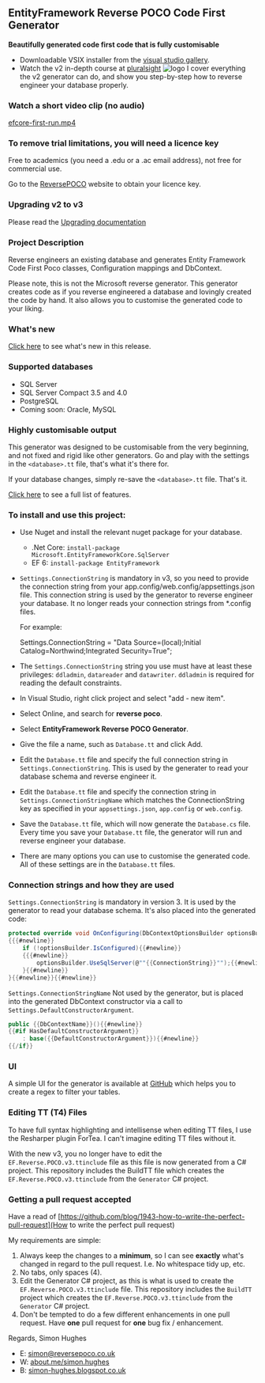 ## EntityFramework Reverse POCO Code First Generator

**Beautifully generated code first code that is fully customisable**
* Downloadable VSIX installer from the [visual studio gallery](https://marketplace.visualstudio.com/items?itemName=SimonHughes.EntityFrameworkReversePOCOGenerator).
* Watch the v2 in-depth course at [pluralsight](https://app.pluralsight.com/library/courses/code-first-entity-framework-legacy-databases/table-of-contents) ![logo](http://www.simonhughes.co.uk/pluralsight-logo-tiny.png) I cover everything the v2 generator can do, and show you step-by-step how to reverse engineer your database properly.

### Watch a short video clip (no audio)
[efcore-first-run.mp4](https://reversepocostorage.blob.core.windows.net/public-file-share/efcore-first-run.mp4)

### To remove trial limitations, you will need a licence key
Free to academics (you need a .edu or a .ac email address), not free for commercial use.

Go to the [ReversePOCO](https://www.reversepoco.co.uk) website to obtain your licence key.

### Upgrading v2 to v3
Please read the [Upgrading documentation](https://github.com/sjh37/EntityFramework-Reverse-POCO-Code-First-Generator/wiki/Upgrading-from-v2-to-v3)

### Project Description

Reverse engineers an existing database and generates Entity Framework Code
First Poco classes, Configuration mappings and DbContext.

Please note, this is not the Microsoft reverse generator.
This generator creates code as if you reverse engineered a database and lovingly created the code by hand. 
It also allows you to customise the generated code to your liking.

### What's new

[Click here](https://github.com/sjh37/EntityFramework-Reverse-POCO-Code-First-Generator/releases) to see what's new in this release.

### Supported databases

* SQL Server
* SQL Server Compact 3.5 and 4.0
* PostgreSQL
* Coming soon: Oracle, MySQL

### Highly customisable output

This generator was designed to be customisable from the very beginning,
and not fixed and rigid like other generators.
Go and play with the settings in the `<database>.tt` file, that's what it's there for.

If your database changes, simply re-save the `<database>.tt` file. That's it.

[Click here](https://github.com/sjh37/efreversepoco/wiki/Full-control-over-the-generated-code) to see a full list of features.

### To install and use this project:
* Use Nuget and install the relevant nuget package for your database.
  - .Net Core: `install-package Microsoft.EntityFrameworkCore.SqlServer`
  - EF 6: `install-package EntityFramework`
* `Settings.ConnectionString` is mandatory in v3, so you need to provide the connection string from your app.config/web.config/appsettings.json file. This connection string is used by the generator to reverse engineer your database. It no longer reads your connection strings from *.config files.

   For example:

   Settings.ConnectionString = "Data Source=(local);Initial Catalog=Northwind;Integrated Security=True";
* The `Settings.ConnectionString` string you use must have at least these privileges: `ddladmin`, `datareader` and `datawriter`. `ddladmin` is required for reading the default constraints.
* In Visual Studio, right click project and select "add - new item".
* Select Online, and search for **reverse poco**.
* Select **EntityFramework Reverse POCO Generator**.
* Give the file a name, such as `Database.tt` and click Add.
* Edit the `Database.tt` file and specify the full connection string in `Settings.ConnectionString`. This is used by the generater to read your database schema and reverse engineer it.
* Edit the `Database.tt` file and specify the connection string in `Settings.ConnectionStringName` which matches the ConnectionString key as specified in your `appsettings.json`, `app.config` or `web.config`.
* Save the `Database.tt` file, which will now generate the `Database.cs` file. Every time you save your `Database.tt` file, the generator will run and reverse engineer your database.
* There are many options you can use to customise the generated code. All of these settings are in the `Database.tt` files.

### Connection strings and how they are used
`Settings.ConnectionString` is mandatory in version 3. It is used by the generator to read your database schema. It's also placed into the generated code:

```c#
protected override void OnConfiguring(DbContextOptionsBuilder optionsBuilder){{#newline}}
{{{#newline}}
    if (!optionsBuilder.IsConfigured){{#newline}}
    {{{#newline}}
        optionsBuilder.UseSqlServer(@""{{ConnectionString}}"");{{#newline}}
    }{{#newline}}
}{{#newline}}{{#newline}}
```

`Settings.ConnectionStringName` Not used by the generator, but is placed into the generated DbContext constructor via a call to `Settings.DefaultConstructorArgument`.

```c#
public {{DbContextName}}(){{#newline}}
{{#if HasDefaultConstructorArgument}}
    : base({{DefaultConstructorArgument}}){{#newline}}
{{/if}}
```

### UI

A simple UI for the generator is available at
[GitHub](https://github.com/sjh37/EntityFramework-Reverse-POCO-Generator-UI) which helps you to create a regex to filter your tables.

### Editing TT (T4) Files
To have full syntax highlighting and intellisense when editing TT files, I use the Resharper plugin ForTea. I can't imagine editing TT files without it.

With the new v3, you no longer have to edit the `EF.Reverse.POCO.v3.ttinclude` file as this file is now generated from a C# project. This repository includes the BuildTT file which creates the `EF.Reverse.POCO.v3.ttinclude` from the `Generator` C# project.

### Getting a pull request accepted
Have a read of [https://github.com/blog/1943-how-to-write-the-perfect-pull-request](How to write the perfect pull request)

My requirements are simple:

1. Always keep the changes to a **minimum**, so I can see **exactly** what's changed in regard to the pull request. I.e. No whitespace tidy up, etc.
2. No tabs, only spaces (4).
3. Edit the Generator C# project, as this is what is used to create the `EF.Reverse.POCO.v3.ttinclude` file. This repository includes the `BuildTT` project which creates the `EF.Reverse.POCO.v3.ttinclude` from the `Generator` C# project.
4. Don't be tempted to do a few different enhancements in one pull request. Have **one** pull request for **one** bug fix / enhancement.

Regards,
Simon Hughes

* E: [simon@reversepoco.co.uk](mailto:simon@reversepoco.co.uk)
* W: [about.me/simon.hughes](http://about.me/simon.hughes)
* B: [simon-hughes.blogspot.co.uk](http://simon-hughes.blogspot.co.uk)
